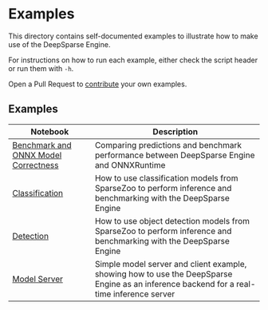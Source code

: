 <!--
Copyright (c) 2021 - present / Neuralmagic, Inc. All Rights Reserved.

Licensed under the Apache License, Version 2.0 (the "License");
you may not use this file except in compliance with the License.
You may obtain a copy of the License at

   http://www.apache.org/licenses/LICENSE-2.0

Unless required by applicable law or agreed to in writing,
software distributed under the License is distributed on an "AS IS" BASIS,
WITHOUT WARRANTIES OR CONDITIONS OF ANY KIND, either express or implied.
See the License for the specific language governing permissions and
limitations under the License.
-->

# Examples

This directory contains self-documented examples to illustrate how to make use of the DeepSparse Engine. 

For instructions on how to run each example, either check the script header or run them with `-h`.

Open a Pull Request to [contribute](https://github.com/neuralmagic/deepsparse/blob/main/CONTRIBUTING.md) your own examples.

## Examples

| Notebook     |      Description      |
|----------|-------------|
| [Benchmark and ONNX Model Correctness](https://github.com/neuralmagic/deepsparse/blob/main/examples/benchmark/)  | Comparing predictions and benchmark performance between DeepSparse Engine and ONNXRuntime  |
| [Classification](https://github.com/neuralmagic/deepsparse/blob/main/examples/classification/)  | How to use classification models from SparseZoo to perform inference and benchmarking with the DeepSparse Engine  |
| [Detection](https://github.com/neuralmagic/deepsparse/blob/main/examples/detection/)  | How to use object detection models from SparseZoo to perform inference and benchmarking with the DeepSparse Engine  |
| [Model Server](https://github.com/neuralmagic/deepsparse/blob/main/examples/flask/)  | Simple model server and client example, showing how to use the DeepSparse Engine as an inference backend for a real-time inference server |
